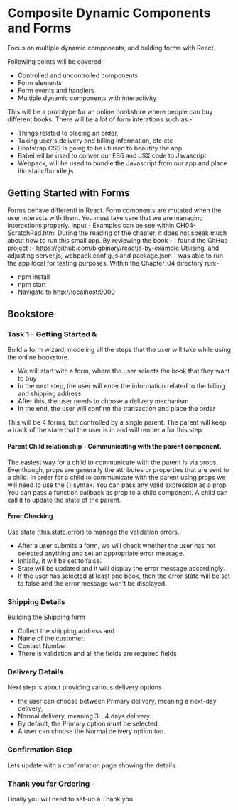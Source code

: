 # Composite Dynamic Components and Forms

Focus on multiple dynamic components, and bulding forms with React.

Following points will be covered:-

* Controlled and uncontrolled components
* Form elements
* Form events and handlers
* Multiple dynamic components with interactivity

This will be a prototype for an online bookstore where people can buy different books.
There will be a lot of form interations such as:-

* Things related to placing an order, 
* Taking user's delivery and billing information, etc etc
* Bootstrap CSS is going to be utilised to beautify the app
* Babel wil be used to conver our ES6 and JSX code to Javascript
* Webpack, will be used to bundle the Javascript from our app and place itin static/bundle.js

## Getting Started with Forms

Forms behave differentl in React.  Form comonents are mutated when the user interacts with them. You must take care that we are managing interactions properly.
Input - Examples can be see within CH04-ScratchPad.html
During the reading of the chapter, it does not speak much about how to run this small app.
By reviewing the book - I found the GitHub project :- https://github.com/bigbinary/reactjs-by-example
Utilising, and adjusting server.js, webpack.config.js and package.json - was able to run the app local for testing purposes.
Within the Chapter_04 directory run:-

* npm install
* npm start
* Navigate to http://localhost:9000

## Bookstore

### Task 1 - Getting Started <BookList> & <BookStore>

Build a form wizard, modeling all the steps that the user will take while using the online bookstore.

* We will start with a form, where the user selects the book that they want to buy
* In the next step, the user will enter the information related to the billing and shipping address
* After this, the user needs to choose a delivery mechanism
* In the end, the user will confirm the transaction and place the order

This will be 4 forms, but controlled by a single parent.
The parent will keep a track of the state that the user is in and will render a for this step.

#### Parent Child relationship - Communicating with the parent component.

The easiest way for a child to communicate with the parent is via props.
Eventhough, props are generally the attributes or properties that are sent to a child.
In order for a child to communicate with the parent using props we will need to use the   {} syntax. 
You can pass any valid expression as a prop. You can pass a function callback as prop to a child component. A child can call it to update the state of the parent.

#### Error Checking

Use state (this.state.error) to manage the validation errors. 

* After a user submits a form, we will check whether the user has not selected anything and set an appropriate error message. 
* Initially, it will be set to false. 
* State will be updated and it will display the error message accordingly. 
* If the user has selected at least one book, then the error state will be set to false and the error message won't be displayed.

### Shipping Details <ShippingDetails>

Building the Shipping form

* Collect the shipping address and 
* Name of the customer.
* Contact Number
* There is validation and all the  fields are required fields

### Delivery Details <DeliveryDetails>

Next step is about providing various delivery options

* the user can choose between Primary delivery, meaning a next-day delivery, 
* Normal delivery, meaning 3 - 4 days delivery. 
* By default, the Primary option must be selected. 
* A user can choose the Normal delivery option too.

### Confirmation Step <ConfirmationDetails>

Lets update with a confirmation page showing the details.

### Thank you for Ordering - <Success>

Finally you will need to set-up a Thank you
